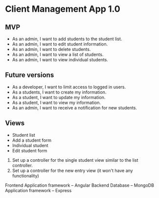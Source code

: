 # Client Management App 1.0

## MVP

* As an admin, I want to add students to the student list.
* As an admin, I want to edit student information.
* As an admin, I want to delete students.
* As an admin, I want to view a list of students.
* As an admin, I want to view individual students.

## Future versions

* As a developer, I want to limit access to logged in users.
* As a students, I want to create my information.
* As a student, I want to update my information.
* As a student, I want to view my information.
* As an admin, I want to receive a notification for new students.

## Views

* Student list
* Add a student form
* Individual student
* Edit student form

1. Set up a controller for the single student view similar to the list controller.
2. Set up a controller for the new entry view (it won't have any functionality)

Frontend
  Application framework – Angular
Backend
  Database – MongoDB
  Application framework – Express
